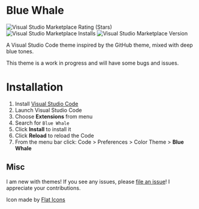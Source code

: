 # Blue Whale


![Visual Studio Marketplace Rating (Stars)](https://img.shields.io/visual-studio-marketplace/stars/thehedgefrog.blue-whale)
![Visual Studio Marketplace Installs](https://img.shields.io/visual-studio-marketplace/i/thehedgefrog.blue-whale)
![Visual Studio Marketplace Version](https://img.shields.io/visual-studio-marketplace/v/thehedgefrog.blue-whale)


A Visual Studio Code theme inspired by the GitHub theme, mixed with deep blue tones.

This theme is a work in progress and will have some bugs and issues.


# Installation

1.  Install [Visual Studio Code](https://code.visualstudio.com/)
2.  Launch Visual Studio Code
3.  Choose **Extensions** from menu
4.  Search for `Blue Whale`
5.  Click **Install** to install it
6.  Click **Reload** to reload the Code
7.  From the menu bar click: Code > Preferences > Color Theme > **Blue Whale**


## Misc

I am new with themes!  If you see any issues, please [file an issue](https://github.com/thehedgefrog/great-white-vscode-theme/issues/new)!  I appreciate your contributions.

Icon made by [Flat Icons](https://www.flaticon.com/authors/flat-icons)